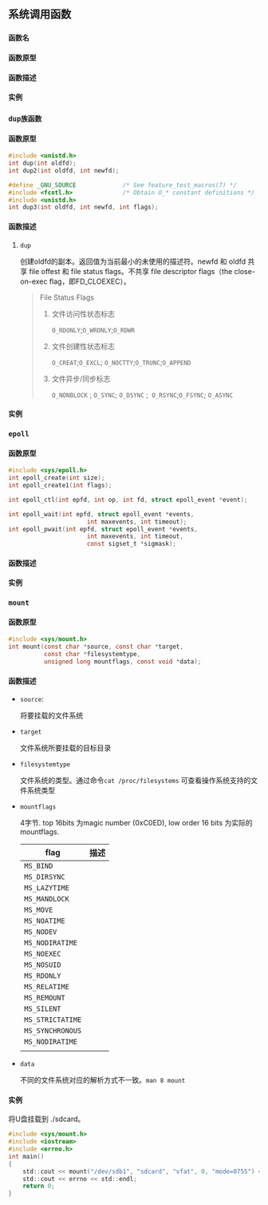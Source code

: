 ## 系统调用函数



### `函数名`

#### 函数原型

#### 函数描述

#### 实例









### `dup族函数`

#### 函数原型

```c
#include <unistd.h>
int dup(int oldfd);
int dup2(int oldfd, int newfd);

#define _GNU_SOURCE             /* See feature_test_macros(7) */
#include <fcntl.h>              /* Obtain O_* constant definitions */
#include <unistd.h>
int dup3(int oldfd, int newfd, int flags);

```



#### 函数描述

1. `dup` 

    创建oldfd的副本。返回值为当前最小的未使用的描述符。newfd 和 oldfd 共享 file offest 和 file status flags。不共享 file descriptor flags（the close-on-exec flag，即FD_CLOEXEC）。 

    > File Status Flags
    >
    > 1. 文件访问性状态标志
    >
    >     `O_RDONLY`;`O_WRONLY`;`O_RDWR`
    >
    > 2. 文件创建性状态标志
    >
    >     `O_CREAT`;`O_EXCL`; `O_NOCTTY`;`O_TRUNC`;`O_APPEND`
    >
    > 3. 文件异步/同步标志
    >
    >     `O_NONBLOCK` ; `O_SYNC`; `O_DSYNC` ;` O_RSYNC`;`O_FSYNC`; `O_ASYNC`

#### 实例





### `epoll`

#### 函数原型

```c
#include <sys/epoll.h>
int epoll_create(int size);
int epoll_create1(int flags);

int epoll_ctl(int epfd, int op, int fd, struct epoll_event *event);

int epoll_wait(int epfd, struct epoll_event *events,
                      int maxevents, int timeout);
int epoll_pwait(int epfd, struct epoll_event *events,
                      int maxevents, int timeout,
                      const sigset_t *sigmask);
```



#### 函数描述

#### 实例







### `mount`

#### 函数原型

```c
#include <sys/mount.h>
int mount(const char *source, const char *target, 
          const char *filesystemtype, 
          unsigned long mountflags, const void *data);
```

#### 函数描述

- `source`:

    将要挂载的文件系统

- `target`

    文件系统所要挂载的目标目录

- `filesystemtype`

    文件系统的类型。通过命令`cat /proc/filesystems` 可查看操作系统支持的文件系统类型

- `mountflags`

    4字节. top 16bits 为magic number (0xC0ED), low order 16 bits 为实际的mountflags.	

    | flag             | 描述 |
    | ---------------- | ---- |
    | `MS_BIND`        |      |
    | `MS_DIRSYNC`     |      |
    | `MS_LAZYTIME`    |      |
    | `MS_MANDLOCK`    |      |
    | `MS_MOVE`        |      |
    | `MS_NOATIME`     |      |
    | `MS_NODEV`       |      |
    | `MS_NODIRATIME`  |      |
    | `MS_NOEXEC`      |      |
    | `MS_NOSUID`      |      |
    | `MS_RDONLY`      |      |
    | `MS_RELATIME`    |      |
    | `MS_REMOUNT`     |      |
    | `MS_SILENT`      |      |
    | `MS_STRICTATIME` |      |
    | `MS_SYNCHRONOUS` |      |
    | `MS_NODIRATIME`  |      |
    |                  |      |

- `data`

    不同的文件系统对应的解析方式不一致。`man 8 mount `
    
    

#### 实例

将U盘挂载到 ./sdcard。

```c
#include <sys/mount.h>
#include <iostream>
#include <errno.h>
int main()
{
	std::cout << mount("/dev/sdb1", "sdcard", "vfat", 0, "mode=0755") << std::endl;
	std::cout << errno << std::endl;
	return 0;
}
```

